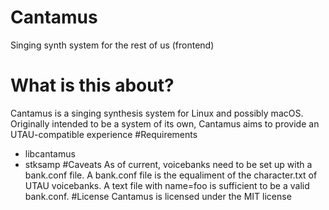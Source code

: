 # Cantamus
Singing synth system for the rest of us (frontend)
# What is this about?
Cantamus is a singing synthesis system for Linux and possibly macOS. Originally intended to be a system of its own, Cantamus aims to provide an UTAU-compatible experience
#Requirements
- libcantamus
- stksamp
#Caveats
As of current, voicebanks need to be set up with a bank.conf file. A bank.conf file is the equaliment of the character.txt of UTAU voicebanks. A text file with name=foo is sufficient to be a valid bank.conf.
#License
Cantamus is licensed under the MIT license
